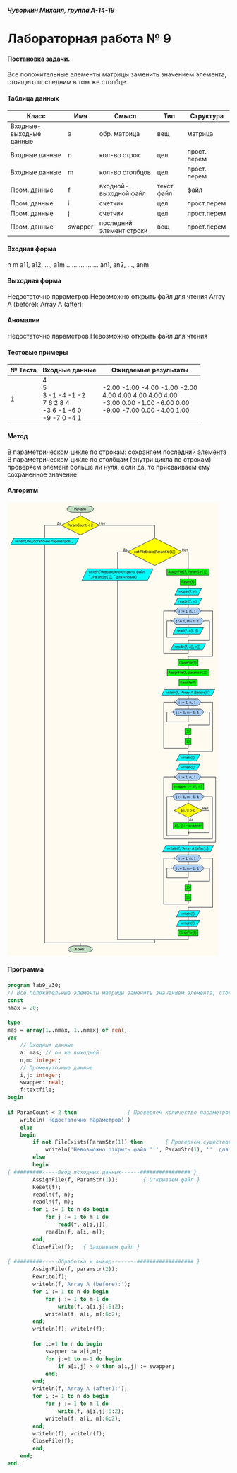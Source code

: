 **_Чуворкин Михаил, группа А-14-19_**
# Лабораторная работа № 9

#### Постановка задачи.
Все положительные элементы матрицы заменить значением элемента, стоящего последним в том же столбце.

#### Таблица данных

Класс | Имя | Смысл | Тип | Структура |
---- | --- | ----- | --- | --------- |
Входные-выходные данные | a | обр. матрица | вещ | матрица |
Входные данные | n | кол-во строк | цел | прост. перем |
Входные данные | m | кол-во столбцов | цел | прост. перем |
Пром. данные | f | входной-выходной файл | текст. файл | файл |
Пром. данные | i | счетчик | цел | прост.перем |
Пром. данные | j | счетчик | цел | прост.перем |
Пром. данные | swapper | последний элемент строки | вещ | прост.перем |

#### Входная форма
n
m
a11, a12, ..., a1m
..................
an1, an2, ..., anm

#### Выходная форма
Недостаточно параметров
Невозможно открыть файл для чтения
Array A (before):
Array A (after):

#### Аномалии
Недостаточно параметров
Невозможно открыть файл для чтения

#### Тестовые примеры
№ Теста | Входные данные | Ожидаемые результаты |
------- | -------------- | -------------------- |
1 | 4 <br> 5 <br> 3 -1 -4 -1 -2 <br> 7 6 2 8 4<br>-3 6 -1 -6 0 <br>-9 -7 0 -4 1  |  -2.00 -1.00 -4.00 -1.00 -2.00<br>4.00  4.00  4.00  4.00  4.00<br>-3.00  0.00 -1.00 -6.00  0.00<br>-9.00 -7.00  0.00 -4.00  1.00  |


#### Метод
В параметрическом цикле по строкам: сохраняем последний элемента
В параметрическом цикле по столбцам (внутри цикла по строкам) проверяем элемент больше ли нуля, если да, то присваиваем ему сохраненное значение
#### Алгоритм
![Алгоритм](alg.jpg)

#### Программа
```pascal
program lab9_v30;
// Все положительные элементы матрицы заменить значением элемента, стоящего последним в том же столбце.
const
nmax = 20;

type
mas = array[1..nmax, 1..nmax] of real;
var
	// Входные данные
	a: mas; // он же выходной
	n,m: integer;
	// Промежуточные данные
	i,j: integer;
	swapper: real;
	f:textfile;
begin

if ParamCount < 2 then	              { Проверяем количество параметров }
	writeln('Недостаточно параметров!')
	else
	begin
 		if not FileExists(ParamStr(1)) then	      { Проверяем существование файла }
      		writeln('Невозможно открыть файл ''', ParamStr(1), ''' для чтения')
		else
		begin
{ #########-----Ввод исходных данных------################ }
  		AssignFile(f, ParamStr(1));	       { Открываем файл }
  		Reset(f);
  		readln(f, n);
		readln(f, m);
  		for i := 1 to n do begin
			for j := 1 to m-1 do
				read(f, a[i,j]);
			readln(f, a[i, m]);
		end;
		CloseFile(f);   { Закрываем файл }

{ #########-----Обработка и вывод--------################## }
		AssignFile(f, paramstr(2));
		Rewrite(f);
		writeln(f,'Array A (before):');
		for i := 1 to n do begin
			for j := 1 to m-1 do
				write(f, a[i,j]:6:2);
			writeln(f, a[i, m]:6:2);
		end;
		writeln(f); writeln(f);

		for i:=1 to n do begin
			swapper := a[i,m];
			for j:=1 to m-1 do begin
				if a[i,j] > 0 then a[i,j] := swapper;
			end;
		end;
		writeln(f,'Array A (after):');
		for i := 1 to n do begin
			for j := 1 to m-1 do
				write(f, a[i,j]:6:2);
			writeln(f, a[i, m]:6:2);
		end;
		writeln(f); writeln(f);
		CloseFile(f);
		end;
	end;
end.
```
